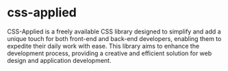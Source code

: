 # css-applied
CSS-Applied is a freely available CSS library designed to simplify and add a unique touch for both front-end and back-end developers, enabling them to expedite their daily work with ease. This library aims to enhance the development process, providing a creative and efficient solution for web design and application development.
